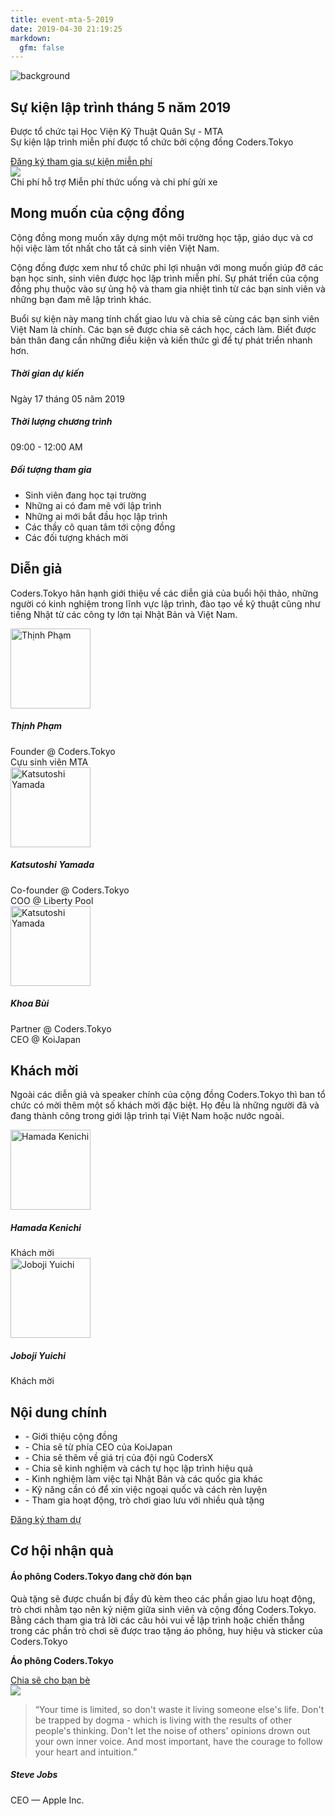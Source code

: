 ```yaml
---
title: event-mta-5-2019
date: 2019-04-30 21:19:25
markdown:
  gfm: false
---
```


<div class="main-container">
  <section class="cover height-80 imagebg switchable switchable--switch custom blur-background" data-overlay="1">
    <div class="custom background-image-holder">
      <img alt="background" src="https://res.cloudinary.com/djeghcumw/image/upload/f_auto/v1556328261/community.jpg" />
    </div>
    <div class="container pos-vertical-center">
      <div class="row justify-content-around">
        <div class="col-sm-8 col-sm-offset-2">
          <div class="text-center">
            <h1>
              Sự kiện lập trình tháng 5 năm 2019
            </h1>
            <p class="lead">
              Được tổ chức tại Học Viện Kỹ Thuật Quân Sự - MTA
              <br/>
              Sự kiện lập trình miễn phí được tổ chức bởi cộng đồng Coders.Tokyo
            </p>
            <a class="btn btn--primary type--uppercase" href="http://bit.ly/coders-tokyo-da-nang" target="_blank">
              <span class="btn__text">
                Đăng ký tham gia sự kiện miễn phí
              </span>
            </a>
          </div>
        </div>
      </div>
      <!--end of row-->
    </div>
    <!--end of container-->
  </section>

  <img class="d-none" src="https://coders.tokyo/images/meta-cover.jpg" />

  <section class="cta cta-4 space--xxs">
    <div class="container">
      <div class="row">
        <div class="col-md-12 text-center">
          <span class="label label--inline">Chi phí hỗ trợ</span>
          <span>Miễn phí thức uống và chi phí gửi xe
          </span>
        </div>
      </div>
      <!--end of row-->
    </div>
    <!--end of container-->
  </section>

  <section class="switchable bg--secondary">
    <div class="container">
      <div class="row justify-content-around">
        <div class="col-md-8 col-lg-7">
          <h2>Mong muốn của cộng đồng</h2>
          <p class="lead">
            Cộng đồng mong muốn xây dựng một môi trường học tập, giáo dục và cơ hội việc làm tốt nhất cho tất cả sinh viên Việt Nam.
          </p>
          <p class="lead">
            Cộng đồng được xem như tổ chức phi lợi nhuận với mong muốn giúp đỡ các bạn học sinh, sinh viên được học lập trình miễn phí. Sự phát triển của cộng đồng phụ thuộc vào sự ủng hộ và tham gia nhiệt tình từ các bạn sinh viên và những bạn đam mê lập trình khác.
          </p>
          <p class="lead">
            Buổi sự kiện này mang tính chất giao lưu và chia sẽ cùng các bạn sinh viên Việt Nam là chính. Các bạn sẽ được chia sẽ cách học, cách làm. Biết được bản thân đang cần những điều kiện và kiến thức gì để tự phát triển nhanh hơn.
          </p>
        </div>
        <div class="col-md-4 col-lg-3">
          <div class="text-block">
            <h5>Thời gian dự kiến</h5>
            <span class="text-blue">Ngày 17 tháng 05 năm 2019</span>
          </div>
          <div class="text-block">
            <h5>Thời lượng chương trình</h5>
            <p class="text-blue">09:00 - 12:00 AM</p>
          </div>
          <div class="text-block">
            <h5>Đối tượng tham gia</h5>
            <ul class="list-time">
              <li>Sinh viên đang học tại trường</li>
              <li>Những ai có đam mê với lập trình</li>
              <li>Những ai mới bắt đầu học lập trình</li>
              <li>Các thầy cô quan tâm tới cộng đồng</li>
              <li>Các đối tượng khách mời</li>
            </ul>
          </div>
        </div>
      </div>
      <!--end of row-->
    </div>
    <!--end of container-->
  </section>

  <section class="text-center">
    <div class="container">
      <div class="row justify-content-center">
        <div class="col-md-10 col-lg-8">
          <h2>Diễn giả</h2>
          <p class="lead">
            Coders.Tokyo hân hạnh giới thiệu về các diễn giả của buổi hội thảo, những người có kinh nghiệm trong lĩnh vực lập trình, đào tạo về kỹ thuật cũng như tiếng Nhật từ các công ty lớn tại Nhật Bản và Việt Nam.
          </p>
        </div>
      </div>
      <!--end of row-->
    </div>
    <!--end of container-->
  </section>

  <section class="text-center">
    <div class="container">
      <div class="row">
        <div class="col-md-4">
          <div class="feature feature-8">
            <img alt="Thịnh Phạm" style="width: 128px;" src="/images/events/thinh.png" />
            <h5>Thịnh Phạm</h5>
            <span>Founder @ Coders.Tokyo</span>
            <br/>
            <span>Cựu sinh viên MTA</span>
          </div>
        </div>
        <div class="col-md-4">
          <div class="feature feature-8">
            <img alt="Katsutoshi Yamada" style="width: 128px;" src="/images/events/toshi.png" />
            <h5>Katsutoshi Yamada</h5>
            <span>Co-founder @ Coders.Tokyo</span>
            <br/>
            <span>COO @ Liberty Pool</span>
          </div>
        </div>
        <div class="col-md-4">
          <div class="feature feature-8">
            <img alt="Katsutoshi Yamada" style="width: 128px;" src="/images/events/khoa.png" />
            <h5>Khoa Bùi</h5>
            <span>Partner @ Coders.Tokyo</span>
            <br/>
            <span>CEO @ KoiJapan</span>
          </div>
        </div>
      </div>
    </div>
    <!--end of container-->
  </section>

  <section class="text-center bg--secondary">
    <div class="container">
      <div class="row justify-content-center">
        <div class="col-md-10 col-lg-8">
          <h2>Khách mời</h2>
          <p class="lead">
            Ngoài các diễn giả và speaker chính của cộng đồng Coders.Tokyo thì ban tổ chức có mời thêm một số khách mời đặc biệt. Họ đều là những người đã và đang thành công trong giới lập trình tại Việt Nam hoặc nước ngoài.
          </p>
        </div>
      </div>
      <!--end of row-->
    </div>
    <!--end of container-->
  </section>

  <section class="text-center bg--secondary">
    <div class="container">
      <div class="row">
        <div class="col-md-6">
          <div class="feature feature-8">
            <img alt="Hamada Kenichi" style="width: 128px; height: 128px" src="/images/events/hamada_kenichi.jpg" />
            <h5>Hamada Kenichi</h5>
            <span>Khách mời</span>
          </div>
        </div>
        <div class="col-md-6">
          <div class="feature feature-8">
            <img alt="Joboji Yuichi" style="width: 128px;" src="/images/events/joboji_yuichi.jpg" />
            <h5>Joboji Yuichi</h5>
            <span>Khách mời</span>
          </div>
        </div>
      </div>
    </div>
    <!--end of container-->
  </section>

  <section>
    <div class="container">
      <div class="row justify-content-center">
        <div class="col-md-10 col-lg-8">
          <h2 class="text-center mb-5">Nội dung chính</h2>
        </div>
      </div>
      <!--end of row-->
    </div>
    <div class="container">
      <div class="row mb-5">
        <div class="col-md-6 offset-md-3">
          <ul class="lead">
            <li>- Giới thiệu cộng đồng</li>
            <li>- Chia sẽ từ phía CEO của KoiJapan</li>
            <li>- Chia sẽ thêm về giá trị của đội ngũ CodersX</li>
            <li>- Chia sẽ kinh nghiệm và cách tự học lập trình hiệu quả</li>
            <li>- Kinh nghiệm làm việc tại Nhật Bản và các quốc gia khác</li>
            <li>- Kỹ năng cần có để xin việc ngoại quốc và cách rèn luyện</li>
            <li>- Tham gia hoạt động, trò chơi giao lưu với nhiều quà tặng</li>
          </ul>
        </div>
      </div>
      <div class="text-center">
        <a class="btn btn--primary type--uppercase" href="http://bit.ly/coders-tokyo-da-nang" target="_blank">
          <span class="btn__text">
            Đăng ký tham dự
          </span>
        </a>
      </div>
    </div>
  </section>

  <section class="bg--secondary">
    <div class="container">
      <div class="row justify-content-center">
        <div class="col-md-10 col-lg-8">
          <h2 class="text-center mb-5">Cơ hội nhận quà</h2>
        </div>
      </div>
      <!--end of row-->
    </div>
    <div class="container">
      <div class="row">
        <div class="col-md-8 mb-4">
          <h4>Áo phông Coders.Tokyo đang chờ đón bạn</h4>
          <p class="lead">
            Quà tặng sẽ được chuẩn bị đầy đủ kèm theo các phần giao lưu hoạt động, trò chơi nhằm tạo nên kỷ niệm giữa sinh viên và cộng đồng Coders.Tokyo.
            Bằng cách tham gia trả lời các câu hỏi vui về lập trình hoặc chiến thắng trong các phần trò chơi sẽ được trao tặng áo phông, huy hiệu và sticker của Coders.Tokyo
          </p>
          <p class="lead text-center"><b>Áo phông Coders.Tokyo</b></p>
          <div class="text-center">
            <a class="btn type--uppercase"
              href="http://bit.ly/coders-tokyo-da-nang"
              target="_blank">
              <span class="btn__text">
                Chia sẽ cho bạn bè
              </span>
            </a>
          </div>
        </div>
        <div class="col-md-4">
          <img src="/images/events/tshirt.jpg" class="border--round box-shadow-shallow" />
        </div>
      </div>
    </div>
  </section>

  <!-- <section class="bg--secondary">
    <div class="container">
      <div class="row">
        <div class="col-md-12">
          <h2 class="text-center mb-5">Blogs</h2>
        </div>
      </div>
    </div>
  </section> -->

  <!-- <iframe src="https://snazzymaps.com/embed/103627" width="100%" height="600px" style="border:none;"></iframe> -->

  <section class="pb-0">
    <div class="container">
      <div class="row justify-content-center pb-5">
        <div class="col-md-8">
          <div class="testimonial text-center">
            <blockquote>
                “Your time is limited, so don't waste it living someone else's life. Don't be trapped by dogma - which is living with the results of other people's thinking. Don't let the noise of others' opinions drown out your own inner voice. And most important, have the courage to follow your heart and intuition.”
            </blockquote>
            <h5>Steve Jobs</h5>
            <span>CEO — Apple Inc.</span>
          </div>
        </div>
      </div>
    </div>
  </section>
</div>
